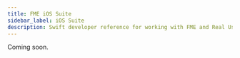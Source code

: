 ```yaml
---
title: FME iOS Suite
sidebar_label: iOS Suite
description: Swift developer reference for working with FME and Real User Metrics (RUM)
---
```

Coming soon.